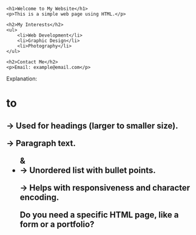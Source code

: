 <!DOCTYPE html>
<html lang="en">
<head>
    <meta charset="UTF-8">
    <meta name="viewport" content="width=device-width, initial-scale=1.0">
    <title>My First Web Page</title>
</head>
<body>

    <h1>Welcome to My Website</h1>
    <p>This is a simple web page using HTML.</p>

    <h2>My Interests</h2>
    <ul>
        <li>Web Development</li>
        <li>Graphic Design</li>
        <li>Photography</li>
    </ul>

    <h2>Contact Me</h2>
    <p>Email: example@email.com</p>

</body>
</html>

Explanation:

<h1> to <h2> → Used for headings (larger to smaller size).

<p> → Paragraph text.

<ul> & <li> → Unordered list with bullet points.

<meta> → Helps with responsiveness and character encoding.


Do you need a specific HTML page, like a form or a portfolio?

